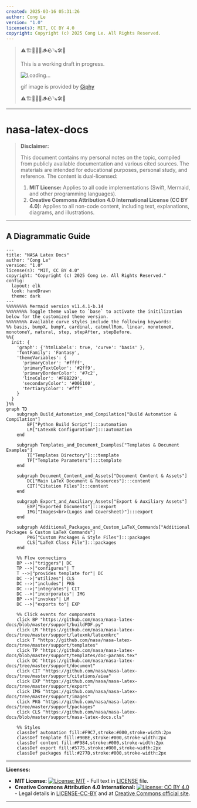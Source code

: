 ```yaml
---
created: 2025-03-16 05:31:26
author: Cong Le
version: "1.0"
license(s): MIT, CC BY 4.0
copyright: Copyright (c) 2025 Cong Le. All Rights Reserved.
---
```



> ⚠️🏗️🚧🦺🧱🪵🪨🪚🛠️👷
> 
> This is a working draft in progress.
> 
> ![Loading...](https://media1.giphy.com/media/v1.Y2lkPTc5MGI3NjExdmZ6dzhwd3M3cWpkcTB3ZmVlZDVkbWE0MzNjOWxsYnUzYWYwNm9rcSZlcD12MV9pbnRlcm5hbF9naWZfYnlfaWQmY3Q9Zw/S8rWeMk5v022c6Z9nS/giphy.gif)
> 
> gif image is provided by [Giphy](https://giphy.com)
> 
> ⚠️🏗️🚧🦺🧱🪵🪨🪚🛠️👷

----


# nasa-latex-docs
> **Disclaimer:**
>
> This document contains my personal notes on the topic,
> compiled from publicly available documentation and various cited sources.
> The materials are intended for educational purposes, personal study, and reference.
> The content is dual-licensed:
> 1. **MIT License:** Applies to all code implementations (Swift, Mermaid, and other programming languages).
> 2. **Creative Commons Attribution 4.0 International License (CC BY 4.0):** Applies to all non-code content, including text, explanations, diagrams, and illustrations.
---


## A Diagrammatic Guide 




```mermaid
---
title: "NASA Latex Docs"
author: "Cong Le"
version: "1.0"
license(s): "MIT, CC BY 4.0"
copyright: "Copyright (c) 2025 Cong Le. All Rights Reserved."
config:
  layout: elk
  look: handDrawn
  theme: dark
---
%%%%%%%% Mermaid version v11.4.1-b.14
%%%%%%%% Toggle theme value to `base` to activate the initilization below for the customized theme version.
%%%%%%%% Available curve styles include the following keywords:
%% basis, bumpX, bumpY, cardinal, catmullRom, linear, monotoneX, monotoneY, natural, step, stepAfter, stepBefore.
%%{
  init: {
    'graph': {'htmlLabels': true, 'curve': 'basis' },
    'fontFamily': 'Fantasy',
    'themeVariables': {
      'primaryColor': '#ffff',
      'primaryTextColor': '#2ff9',
      'primaryBorderColor': '#7c2',
      'lineColor': '#F8B229',
      'secondaryColor': '#006100',
      'tertiaryColor': '#fff'
    }
  }
}%%
graph TD
    subgraph Build_Automation_and_Compilation["Build Automation & Compilation"]
        BP["Python Build Script"]:::automation
        LM["Latexmk Configuration"]:::automation
    end

    subgraph Templates_and_Document_Examples["Templates & Document Examples"]
        T["Templates Directory"]:::template
        TP["Template Parameters"]:::template
    end

    subgraph Document_Content_and_Assets["Document Content & Assets"]
        DC["Main LaTeX Document & Resources"]:::content
        CIT["Citation Files"]:::content
    end

    subgraph Export_and_Auxiliary_Assets["Export & Auxiliary Assets"]
        EXP["Exported Documents"]:::export
        IMG["Images<br>(Logos and Coversheet)"]:::export
    end

    subgraph Additional_Packages_and_Custom_LaTeX_Commands["Additional Packages & Custom LaTeX Commands"]
        PKG["Custom Packages & Style Files"]:::packages
        CLS["LaTeX Class File"]:::packages
    end

    %% Flow connections
    BP -->|"triggers"| DC
    TP -->|"configures"| T
    T -->|"provides template for"| DC
    DC -->|"utilizes"| CLS
    DC -->|"includes"| PKG
    DC -->|"integrates"| CIT
    DC -->|"incorporates"| IMG
    BP -->|"invokes"| LM
    DC -->|"exports to"| EXP

    %% Click events for components
    click BP "https://github.com/nasa/nasa-latex-docs/blob/master/support/buildPDF.py"
    click LM "https://github.com/nasa/nasa-latex-docs/tree/master/support/latexmk/latexmkrc"
    click T "https://github.com/nasa/nasa-latex-docs/tree/master/support/templates"
    click TP "https://github.com/nasa/nasa-latex-docs/blob/master/support/templates/doc-params.tex"
    click DC "https://github.com/nasa/nasa-latex-docs/tree/master/support/document"
    click CIT "https://github.com/nasa/nasa-latex-docs/tree/master/support/citations/aiaa"
    click EXP "https://github.com/nasa/nasa-latex-docs/tree/master/support/export"
    click IMG "https://github.com/nasa/nasa-latex-docs/tree/master/support/images"
    click PKG "https://github.com/nasa/nasa-latex-docs/tree/master/support/packages"
    click CLS "https://github.com/nasa/nasa-latex-docs/blob/master/support/nasa-latex-docs.cls"

    %% Styles
    classDef automation fill:#F9C7,stroke:#000,stroke-width:2px
    classDef template fill:#90BE,stroke:#000,stroke-width:2px
    classDef content fill:#F984,stroke:#000,stroke-width:2px
    classDef export fill:#5775,stroke:#000,stroke-width:2px
    classDef packages fill:#277D,stroke:#000,stroke-width:2px

```




---
**Licenses:**

- **MIT License:**  [![License: MIT](https://img.shields.io/badge/License-MIT-yellow.svg)](LICENSE) - Full text in [LICENSE](LICENSE) file.
- **Creative Commons Attribution 4.0 International:** [![License: CC BY 4.0](https://licensebuttons.net/l/by/4.0/88x31.png)](LICENSE-CC-BY) - Legal details in [LICENSE-CC-BY](LICENSE-CC-BY) and at [Creative Commons official site](http://creativecommons.org/licenses/by/4.0/).

---
